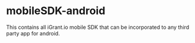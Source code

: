 # mobileSDK-android

This contains all iGrant.io mobile SDK that can be incorporated to any third party app for android.
